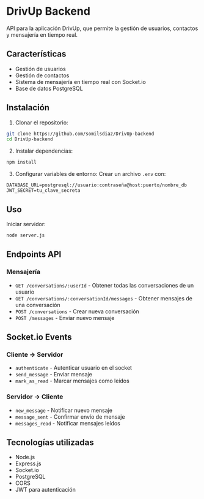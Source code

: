 # DrivUp Backend

API para la aplicación DrivUp, que permite la gestión de usuarios, contactos y mensajería en tiempo real.

## Características

- Gestión de usuarios
- Gestión de contactos
- Sistema de mensajería en tiempo real con Socket.io
- Base de datos PostgreSQL

## Instalación

1. Clonar el repositorio:
```bash
git clone https://github.com/somilsdiaz/DrivUp-backend
cd DrivUp-backend
```

2. Instalar dependencias:
```bash
npm install
```

3. Configurar variables de entorno:
Crear un archivo `.env` con:
```
DATABASE_URL=postgresql://usuario:contraseña@host:puerto/nombre_db
JWT_SECRET=tu_clave_secreta
```

## Uso

Iniciar servidor:
```bash
node server.js
```

## Endpoints API

### Mensajería

- `GET /conversations/:userId` - Obtener todas las conversaciones de un usuario
- `GET /conversations/:conversationId/messages` - Obtener mensajes de una conversación
- `POST /conversations` - Crear nueva conversación
- `POST /messages` - Enviar nuevo mensaje

## Socket.io Events

### Cliente → Servidor
- `authenticate` - Autenticar usuario en el socket
- `send_message` - Enviar mensaje
- `mark_as_read` - Marcar mensajes como leídos

### Servidor → Cliente
- `new_message` - Notificar nuevo mensaje
- `message_sent` - Confirmar envío de mensaje
- `messages_read` - Notificar mensajes leídos

## Tecnologías utilizadas

- Node.js
- Express.js
- Socket.io
- PostgreSQL
- CORS
- JWT para autenticación 